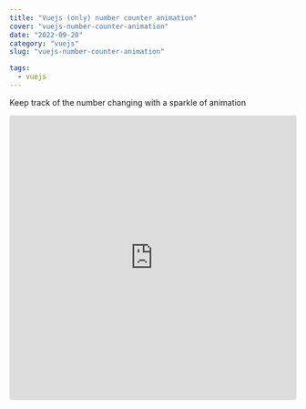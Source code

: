 ```yaml
---
title: "Vuejs (only) number counter animation"
cover: "vuejs-number-counter-animation"
date: "2022-09-20"
category: "vuejs"
slug: "vuejs-number-counter-animation"

tags:
  - vuejs
---
```


Keep track of the number changing with a sparkle of animation 




<iframe src="https://codesandbox.io/embed/vuejs-number-counter-animation-ezrktp?fontsize=14&hidenavigation=1&theme=dark"
     style="width:100%; height:500px; border:0; border-radius: 4px; overflow:hidden;"
     title="vuejs-number-counter-animation"
     allow="accelerometer; ambient-light-sensor; camera; encrypted-media; geolocation; gyroscope; hid; microphone; midi; payment; usb; vr; xr-spatial-tracking"
     sandbox="allow-forms allow-modals allow-popups allow-presentation allow-same-origin allow-scripts"
   ></iframe>
